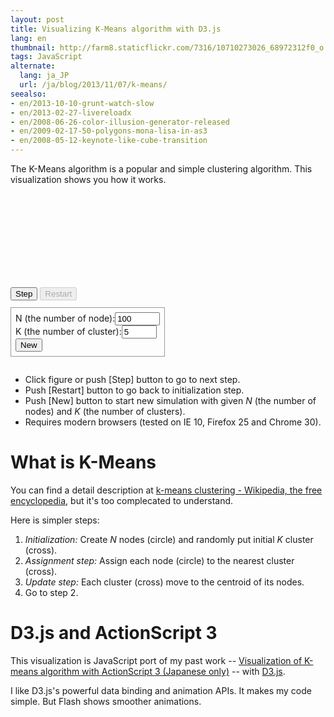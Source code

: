 ```yaml
---
layout: post
title: Visualizing K-Means algorithm with D3.js
lang: en
thumbnail: http://farm8.staticflickr.com/7316/10710273026_68972312f0_o.jpg
tags: JavaScript
alternate:
  lang: ja_JP
  url: /ja/blog/2013/11/07/k-means/
seealso:
- en/2013-10-10-grunt-watch-slow
- en/2013-02-27-livereloadx
- en/2008-06-26-color-illusion-generator-released
- en/2009-02-17-50-polygons-mona-lisa-in-as3
- en/2008-05-12-keynote-like-cube-transition
---
```

The K-Means algorithm is a popular and simple clustering algorithm. This visualization shows you how it works.

<div id="kmeans">
<div><svg></svg></div>
<div><button id="step">Step</button> <button id="restart" disabled>Restart</button></div>
<fieldset style="display: inline; margin: .8em 0 1em 0; border: 1px solid #999; padding: .5em">
<div><label for="N">N (the number of node):</label><input type="number" id="N" min="2" max="1000" value="100"></div>
<div><label for="K">K (the number of cluster):</label><input type="number" id="K" min="2" max="50" value="5"></div>
<div><button id="reset">New</button></div>
</fieldset>
</div>
<script src="http://d3js.org/d3.v3.min.js" charset="utf-8"></script>
<script src="/ja/blog/2013/11/07/k-means/k-means.js"></script>

* Click figure or push [Step] button to go to next step.
* Push [Restart] button to go back to initialization step.
* Push [New] button to start new simulation with given <i>N</i> (the number of nodes) and <i>K</i> (the number of clusters).
* Requires modern browsers (tested on IE 10, Firefox 25 and Chrome 30).

What is K-Means
===============

You can find a detail description at [k-means clustering - Wikipedia, the free encyclopedia](http://en.wikipedia.org/wiki/K-means_clustering), but it's too complecated to understand.

Here is simpler steps:

1. _Initialization:_ Create <i>N</i> nodes (circle) and randomly put initial <i>K</i> cluster (cross).
2. _Assignment step:_ Assign each node (circle) to the nearest cluster (cross).
3. _Update step:_ Each cluster (cross) move to the centroid of its nodes.
4. Go to step 2.


D3.js and ActionScript 3
========================

This visualization is JavaScript port of my past work -- [Visualization of K-means algorithm with ActionScript 3 (Japanese only)](/ja/blog/2009/04/09/kmeans-visualise/) -- with [D3.js](http://d3js.org/).

I like D3.js's powerful data binding and animation APIs. It makes my code simple. But Flash shows smoother animations.
